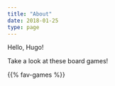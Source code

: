 ```yaml
---
title: "About"
date: 2018-01-25
type: page
---
```


Hello, Hugo!

Take a look at these board games!

{{% fav-games %}}
